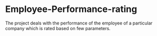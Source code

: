 # Employee-Performance-rating
The project deals with the performance of the employee of a particular company which is rated based on few parameters.
